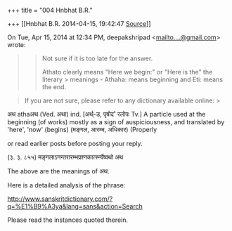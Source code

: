 +++
title = "004 Hnbhat B.R."

+++
[[Hnbhat B.R.	2014-04-15, 19:42:47 [Source](https://groups.google.com/g/samskrita/c/kvktXEf7USA)]]



On Tue, Apr 15, 2014 at 12:34 PM, deepakshripad \<[mailto....@gmail.com]()\> wrote:  

> 
> > Not sure if it is too late for the answer.
> > 
> >   
> > 
> > 
> > Athato clearly means "Here we begin:" or "Here is the" the literary > meanings - Athaha: means beginning and Eti: means the end.
> > 
> > 

> 
> > 
> >   
> If you are not sure, please refer to any dictionary available online: >
> 
> > 

  

अथ athaअथ (Ved. अथा) ind. \[अर्थ्-ड, पृषोद˚ रलोपः Tv.\] A particle used at the beginning (of works) mostly as a sign of auspiciousness, and translated by 'here', 'now' (begins) (मङ्गल, आरम्भ, अधिकार) (Properly



or read earlier posts before posting your reply.

  

(३. ३. ८५५) मङ्गलाऽनन्तरारम्भप्रश्नकार्त्स्न्येष्वथो अथ  

  

The above are the meanings of अथ.

  

Here is a detailed analysis of the phrase:

  

<http://www.sanskritdictionary.com/?q=%E1%B9%A3ya&lang=sans&action=Search>  

  

Please read the instances quoted therein.

  

  

  

  

  

